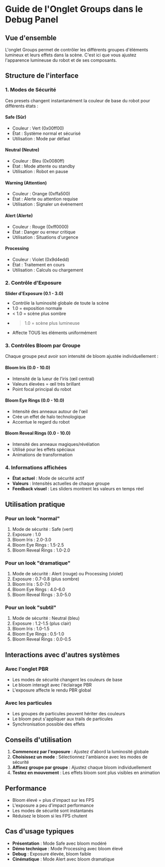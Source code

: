 # Guide de l'Onglet Groups dans le Debug Panel

## Vue d'ensemble

L'onglet Groups permet de contrôler les différents groupes d'éléments lumineux et leurs effets dans la scène. C'est ici que vous ajustez l'apparence lumineuse du robot et de ses composants.

## Structure de l'interface

### 1. Modes de Sécurité

Ces presets changent instantanément la couleur de base du robot pour différents états :

#### **Safe (Sûr)**
- Couleur : Vert (0x00ff00)
- État : Système normal et sécurisé
- Utilisation : Mode par défaut

#### **Neutral (Neutre)**
- Couleur : Bleu (0x0080ff)
- État : Mode attente ou standby
- Utilisation : Robot en pause

#### **Warning (Attention)**
- Couleur : Orange (0xffa500)
- État : Alerte ou attention requise
- Utilisation : Signaler un événement

#### **Alert (Alerte)**
- Couleur : Rouge (0xff0000)
- État : Danger ou erreur critique
- Utilisation : Situations d'urgence

#### **Processing**
- Couleur : Violet (0x9d4edd)
- État : Traitement en cours
- Utilisation : Calculs ou chargement

### 2. Contrôle d'Exposure

**Slider d'Exposure (0.1 - 3.0)**
- Contrôle la luminosité globale de toute la scène
- 1.0 = exposition normale
- < 1.0 = scène plus sombre
- > 1.0 = scène plus lumineuse
- Affecte TOUS les éléments uniformément

### 3. Contrôles Bloom par Groupe

Chaque groupe peut avoir son intensité de bloom ajustée individuellement :

#### **Bloom Iris (0.0 - 10.0)**
- Intensité de la lueur de l'iris (œil central)
- Valeurs élevées = œil très brillant
- Point focal principal du robot

#### **Bloom Eye Rings (0.0 - 10.0)**
- Intensité des anneaux autour de l'œil
- Crée un effet de halo technologique
- Accentue le regard du robot

#### **Bloom Reveal Rings (0.0 - 10.0)**
- Intensité des anneaux magiques/révélation
- Utilisé pour les effets spéciaux
- Animations de transformation

### 4. Informations affichées

- **État actuel** : Mode de sécurité actif
- **Valeurs** : Intensités actuelles de chaque groupe
- **Feedback visuel** : Les sliders montrent les valeurs en temps réel

## Utilisation pratique

### Pour un look "normal"
1. Mode de sécurité : Safe (vert)
2. Exposure : 1.0
3. Bloom Iris : 2.0-3.0
4. Bloom Eye Rings : 1.5-2.5
5. Bloom Reveal Rings : 1.0-2.0

### Pour un look "dramatique"
1. Mode de sécurité : Alert (rouge) ou Processing (violet)
2. Exposure : 0.7-0.8 (plus sombre)
3. Bloom Iris : 5.0-7.0
4. Bloom Eye Rings : 4.0-6.0
5. Bloom Reveal Rings : 3.0-5.0

### Pour un look "subtil"
1. Mode de sécurité : Neutral (bleu)
2. Exposure : 1.2-1.5 (plus clair)
3. Bloom Iris : 1.0-1.5
4. Bloom Eye Rings : 0.5-1.0
5. Bloom Reveal Rings : 0.0-0.5

## Interactions avec d'autres systèmes

### Avec l'onglet PBR
- Les modes de sécurité changent les couleurs de base
- Le bloom interagit avec l'éclairage PBR
- L'exposure affecte le rendu PBR global

### Avec les particules
- Les groupes de particules peuvent hériter des couleurs
- Le bloom peut s'appliquer aux trails de particules
- Synchronisation possible des effets

## Conseils d'utilisation

1. **Commencez par l'exposure** : Ajustez d'abord la luminosité globale
2. **Choisissez un mode** : Sélectionnez l'ambiance avec les modes de sécurité
3. **Affinez groupe par groupe** : Ajustez chaque bloom individuellement
4. **Testez en mouvement** : Les effets bloom sont plus visibles en animation

## Performance

- Bloom élevé = plus d'impact sur les FPS
- L'exposure a peu d'impact performance
- Les modes de sécurité sont instantanés
- Réduisez le bloom si les FPS chutent

## Cas d'usage typiques

- **Présentation** : Mode Safe avec bloom modéré
- **Démo technique** : Mode Processing avec bloom élevé
- **Debug** : Exposure élevée, bloom faible
- **Cinématique** : Mode Alert avec bloom dramatique